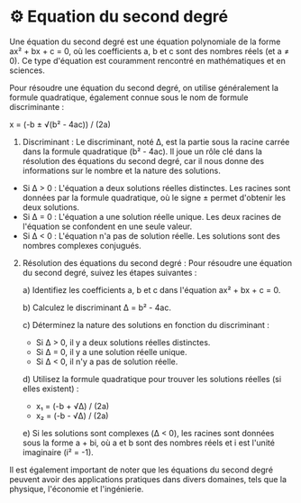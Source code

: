 # ⚙ Equation du second degré

Une équation du second degré est une équation polynomiale de la forme ax² + bx + c = 0, où les coefficients a, b et c sont des nombres réels (et a ≠ 0). Ce type d'équation est couramment rencontré en mathématiques et en sciences.

Pour résoudre une équation du second degré, on utilise généralement la formule quadratique, également connue sous le nom de formule discriminante :

x = (-b ± √(b² - 4ac)) / (2a)

1. Discriminant : Le discriminant, noté Δ, est la partie sous la racine carrée dans la formule quadratique (b² - 4ac). Il joue un rôle clé dans la résolution des équations du second degré, car il nous donne des informations sur le nombre et la nature des solutions.

* Si Δ > 0 : L'équation a deux solutions réelles distinctes. Les racines sont données par la formule quadratique, où le signe ± permet d'obtenir les deux solutions.
* Si Δ = 0 : L'équation a une solution réelle unique. Les deux racines de l'équation se confondent en une seule valeur.
* Si Δ < 0 : L'équation n'a pas de solution réelle. Les solutions sont des nombres complexes conjugués.

2.  Résolution des équations du second degré : Pour résoudre une équation du second degré, suivez les étapes suivantes :

    a) Identifiez les coefficients a, b et c dans l'équation ax² + bx + c = 0.

    b) Calculez le discriminant Δ = b² - 4ac.

    c) Déterminez la nature des solutions en fonction du discriminant :

    * Si Δ > 0, il y a deux solutions réelles distinctes.
    * Si Δ = 0, il y a une solution réelle unique.
    * Si Δ < 0, il n'y a pas de solution réelle.

    d) Utilisez la formule quadratique pour trouver les solutions réelles (si elles existent) :

    * x₁ = (-b + √Δ) / (2a)
    * x₂ = (-b - √Δ) / (2a)

    e) Si les solutions sont complexes (Δ < 0), les racines sont données sous la forme a + bi, où a et b sont des nombres réels et i est l'unité imaginaire (i² = -1).

Il est également important de noter que les équations du second degré peuvent avoir des applications pratiques dans divers domaines, tels que la physique, l'économie et l'ingénierie.

